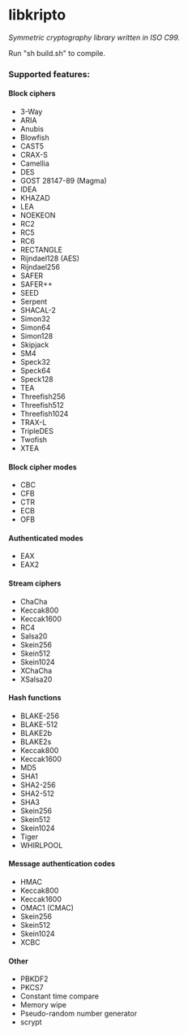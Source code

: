 # libkripto
*Symmetric cryptography library written in ISO C99.*

Run "sh build.sh" to compile.

### Supported features:
#### Block ciphers
* 3-Way
* ARIA
* Anubis
* Blowfish
* CAST5
* CRAX-S
* Camellia
* DES
* GOST 28147-89 (Magma)
* IDEA
* KHAZAD
* LEA
* NOEKEON
* RC2
* RC5
* RC6
* RECTANGLE
* Rijndael128 (AES)
* Rijndael256
* SAFER
* SAFER++
* SEED
* Serpent
* SHACAL-2
* Simon32
* Simon64
* Simon128
* Skipjack
* SM4
* Speck32
* Speck64
* Speck128
* TEA
* Threefish256
* Threefish512
* Threefish1024
* TRAX-L
* TripleDES
* Twofish
* XTEA

#### Block cipher modes
* CBC
* CFB
* CTR
* ECB
* OFB

#### Authenticated modes
* EAX
* EAX2

#### Stream ciphers
* ChaCha
* Keccak800
* Keccak1600
* RC4
* Salsa20
* Skein256
* Skein512
* Skein1024
* XChaCha
* XSalsa20

#### Hash functions
* BLAKE-256
* BLAKE-512
* BLAKE2b
* BLAKE2s
* Keccak800
* Keccak1600
* MD5
* SHA1
* SHA2-256
* SHA2-512
* SHA3
* Skein256
* Skein512
* Skein1024
* Tiger
* WHIRLPOOL

#### Message authentication codes
* HMAC
* Keccak800
* Keccak1600
* OMAC1 (CMAC)
* Skein256
* Skein512
* Skein1024
* XCBC

#### Other
* PBKDF2
* PKCS7
* Constant time compare
* Memory wipe
* Pseudo-random number generator
* scrypt
